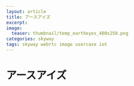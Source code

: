 ```yaml
---
layout: article
title: アースアイズ
excerpt: 
image:
  teaser: thumbnail/temp_eartheyes_400x250.png
categories: skyway
tags: skyway webrtc image usercase iot
---
```


# アースアイズ



